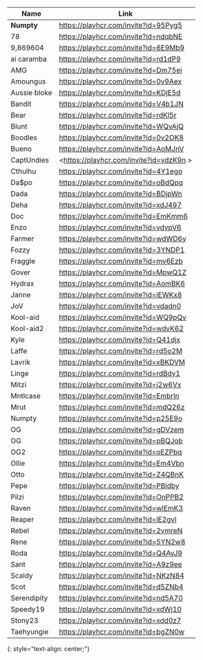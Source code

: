 
Name | Link
-- | --
**Numpty** | <https://playhcr.com/invite?id=95Pyg5>
78 | <https://playhcr.com/invite?id=ndqbNE>
9,869604  | <https://playhcr.com/invite?id=6E9Mb9>
ai caramba | <https://playhcr.com/invite?id=rd1dP9>
AMG | <https://playhcr.com/invite?id=Dm75ej>
Amoungus | <https://playhcr.com/invite?id=0v9Aex>
Aussie bloke | <https://playhcr.com/invite?id=KDjE5d>
Bandit | <https://playhcr.com/invite?id=V4b1JN>
Bear | <https://playhcr.com/invite?id=rdKl5r>
Blunt | <https://playhcr.com/invite?id=WQvAjQ>
Boodles | <https://playhcr.com/invite?id=0v2OK8>
Bueno | <https://playhcr.com/invite?id=AoMJnV>
CaptUndies | <https://playhcr.com/invite?id=vdzK9n >
Cthulhu | <https://playhcr.com/invite?id=4Y1ego>
Da$po | <https://playhcr.com/invite?id=oBdQpq>
Dada | <https://playhcr.com/invite?id=BDjpWn>
Deha | <https://playhcr.com/invite?id=xdJ497>
Doc | <https://playhcr.com/invite?id=EmKmm6>
Enzo | <https://playhcr.com/invite?id=vdvpV6>
Farmer | <https://playhcr.com/invite?id=wdWD6y>
Fozzy | <https://playhcr.com/invite?id=3YNDP1>
Fraggle | <https://playhcr.com/invite?id=mv6Ezb>
Gover | <https://playhcr.com/invite?id=MpwQ1Z>
Hydrax | <https://playhcr.com/invite?id=AomBK6>
Janne | <https://playhcr.com/invite?id=lEWKx8>
JoV | <https://playhcr.com/invite?id=vdadn0>
Kool-aid | <https://playhcr.com/invite?id=WQ9pQv>
Kool-aid2 | <https://playhcr.com/invite?id=wdvK62>
Kyle | <https://playhcr.com/invite?id=Q41djx>
Laffe | <https://playhcr.com/invite?id=rd5o2M>
Lavrik | <https://playhcr.com/invite?id=xBKDVM>
Linge | <https://playhcr.com/invite?id=rdBdy1>
Mitzi | <https://playhcr.com/invite?id=j2w6Vx>
Mntlcase | <https://playhcr.com/invite?id=Embrln>
Mrut | <https://playhcr.com/invite?id=mdQ26z>
Numpty | <https://playhcr.com/invite?id=p25E9o>
OG | <https://playhcr.com/invite?id=gDVzem>
OG | <https://playhcr.com/invite?id=pBQJob>
OG2 | <https://playhcr.com/invite?id=oEZPbq>
Ollie | <https://playhcr.com/invite?id=Em4Vbn>
Otto | <https://playhcr.com/invite?id=Z4QBnK>
Pepe | <https://playhcr.com/invite?id=PBldby>
Pilzi | <https://playhcr.com/invite?id=OnPPB2>
Raven | <https://playhcr.com/invite?id=wlEmK3>
Reaper | <https://playhcr.com/invite?id=lE2gvl>
Rebel | <https://playhcr.com/invite?id=2vmreN>
Rene | <https://playhcr.com/invite?id=5YN2w8>
Roda | <https://playhcr.com/invite?id=Q4AyJ9>
Sant | <https://playhcr.com/invite?id=A9z9ee>
Scaldy | <https://playhcr.com/invite?id=NKzN84>
Scot | <https://playhcr.com/invite?id=d5ZNb4>
Serendipity | <https://playhcr.com/invite?id=nd5A70>
Speedy19 | <https://playhcr.com/invite?id=xdWj10>
Stony23 | <https://playhcr.com/invite?id=xdd0z7>
Taehyungie | <https://playhcr.com/invite?id=bgZN0w>
{: style="text-align: center;"}

